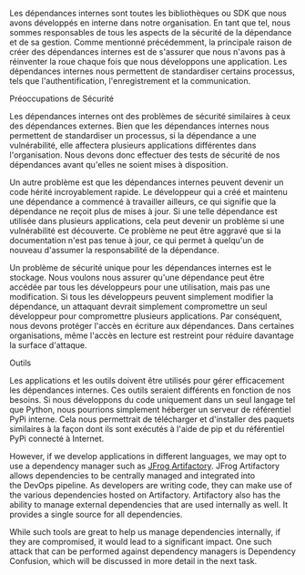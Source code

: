 Les dépendances internes sont toutes les bibliothèques ou SDK que nous avons développés en interne dans notre organisation. En tant que tel, nous sommes responsables de tous les aspects de la sécurité de la dépendance et de sa gestion. Comme mentionné précédemment, la principale raison de créer des dépendances internes est de s'assurer que nous n'avons pas à réinventer la roue chaque fois que nous développons une application. Les dépendances internes nous permettent de standardiser certains processus, tels que l'authentification, l'enregistrement et la communication.

Préoccupations de Sécurité

Les dépendances internes ont des problèmes de sécurité similaires à ceux des dépendances externes. Bien que les dépendances internes nous permettent de standardiser un processus, si la dépendance a une vulnérabilité, elle affectera plusieurs applications différentes dans l'organisation. Nous devons donc effectuer des tests de sécurité de nos dépendances avant qu'elles ne soient mises à disposition.

Un autre problème est que les dépendances internes peuvent devenir un code hérité incroyablement rapide. Le développeur qui a créé et maintenu une dépendance a commencé à travailler ailleurs, ce qui signifie que la dépendance ne reçoit plus de mises à jour. Si une telle dépendance est utilisée dans plusieurs applications, cela peut devenir un problème si une vulnérabilité est découverte. Ce problème ne peut être aggravé que si la documentation n'est pas tenue à jour, ce qui permet à quelqu'un de nouveau d'assumer la responsabilité de la dépendance.

Un problème de sécurité unique pour les dépendances internes est le stockage. Nous voulons nous assurer qu'une dépendance peut être accédée par tous les développeurs pour une utilisation, mais pas une modification. Si tous les développeurs peuvent simplement modifier la dépendance, un attaquant devrait simplement compromettre un seul développeur pour compromettre plusieurs applications. Par conséquent, nous devons protéger l'accès en écriture aux dépendances. Dans certaines organisations, même l'accès en lecture est restreint pour réduire davantage la surface d'attaque.

Outils

Les applications et les outils doivent être utilisés pour gérer efficacement les dépendances internes. Ces outils seraient différents en fonction de nos besoins. Si nous développons du code uniquement dans un seul langage tel que Python, nous pourrions simplement héberger un serveur de référentiel PyPi interne. Cela nous permettrait de télécharger et d'installer des paquets similaires à la façon dont ils sont exécutés à l'aide de pip et du référentiel PyPi connecté à Internet.

However, if we develop applications in different languages, we may opt to use a dependency manager such as [JFrog Artifactory](https://jfrog.com/artifactory/). JFrog Artifactory allows dependencies to be centrally managed and integrated into the DevOps pipeline. As developers are writing code, they can make use of the various dependencies hosted on Artifactory. Artifactory also has the ability to manage external dependencies that are used internally as well. It provides a single source for all dependencies.

While such tools are great to help us manage dependencies internally, if they are compromised, it would lead to a significant impact. One such attack that can be performed against dependency managers is Dependency Confusion, which will be discussed in more detail in the next task.
